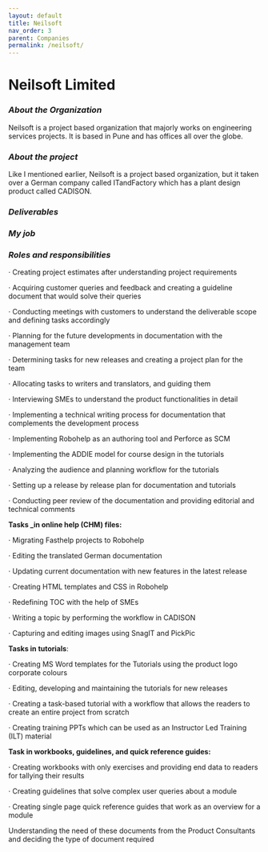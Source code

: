 ```yaml
---
layout: default
title: Neilsoft
nav_order: 3
parent: Companies
permalink: /neilsoft/
---
```

# Neilsoft Limited

### ***About the Organization***

Neilsoft is a project based organization that majorly works on engineering services projects. It is based in Pune and has offices all over the globe. 

### ***About the project***

Like I mentioned earlier, Neilsoft is a project based organization, but it taken over a German company called ITandFactory which has a plant design product called CADISON. 

### ***Deliverables***

### ***My job***

### ***Roles and responsibilities***

·         Creating project estimates after understanding project requirements

·         Acquiring customer queries and feedback and creating a guideline document that would solve their queries

·         Conducting meetings with customers to understand the deliverable scope and defining tasks accordingly

·         Planning for the future developments in documentation with the management team

·         Determining tasks for new releases and creating a project plan for the team

·         Allocating tasks to writers and translators, and guiding them

·         Interviewing SMEs to understand the product functionalities in detail

·         Implementing a technical writing process for documentation that complements the development process

·         Implementing Robohelp as an authoring tool and Perforce as SCM 

·         Implementing the ADDIE model for course design in the tutorials

·         Analyzing the audience and planning workflow for the tutorials

·         Setting up a release by release plan for documentation and tutorials

·         Conducting peer review of the documentation and providing editorial and technical comments

 

**Tasks _in online help (CHM) files:**

·         Migrating Fasthelp projects to Robohelp

·         Editing the translated German documentation

·         Updating current documentation with new features in the latest release

·         Creating HTML templates and CSS in Robohelp

·         Redefining TOC with the help of SMEs

·         Writing a topic by performing the workflow in CADISON

·         Capturing and editing images using SnagIT and PickPic

 

**Tasks in tutorials**:

·         Creating MS Word templates for the Tutorials using the product logo corporate colours

·         Editing, developing and maintaining the tutorials for new releases

·         Creating a task-based tutorial with a workflow that allows the readers to create an entire project from scratch

·         Creating training PPTs which can be used as an Instructor Led Training (ILT) material

 

**Task in workbooks, guidelines, and quick reference guides:**

·         Creating workbooks with only exercises and providing end data to readers for tallying their results

·         Creating guidelines that solve complex user queries about a module 

·         Creating single page quick reference guides that work as an overview for a module

Understanding the need of these documents from the Product Consultants and deciding the type of document required